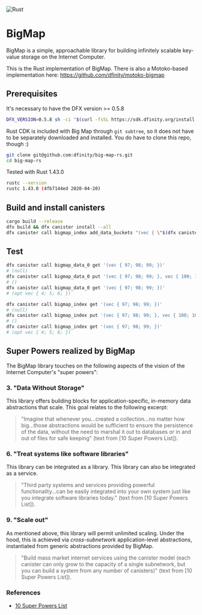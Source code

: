 ![Rust](https://github.com/dfinity/bigmap-rs/workflows/Rust/badge.svg)

# BigMap

BigMap is a simple, approachable library for building infinitely scalable key-value storage on the Internet Computer.

This is the Rust implementation of BigMap. There is also a Motoko-based implementation here: https://github.com/dfinity/motoko-bigmap

## Prerequisites

It's necessary to have the DFX version >= 0.5.8

```bash
DFX_VERSION=0.5.8 sh -ci "$(curl -fsSL https://sdk.dfinity.org/install.sh)"
```

Rust CDK is included with Big Map through `git subtree`, so it does not have to be separately downloaded and installed. You do have to clone this repo, though :)

```bash
git clone git@github.com:dfinity/big-map-rs.git
cd big-map-rs
```


<!--
```bash
cd sdk
cargo build --release
alias dfx=$(realpath target/x86_64-unknown-linux-musl/release/dfx)
cd ../big-map-rs
```
-->

Tested with Rust 1.43.0
```bash
rustc --version
rustc 1.43.0 (4fb7144ed 2020-04-20)
```

## Build and install canisters

```bash
cargo build --release
dfx build && dfx canister install --all
dfx canister call bigmap_index add_data_buckets "(vec { \"$(dfx canister id bigmap_data_0)\"; \"$(dfx canister id bigmap_data_1)\"; \"$(dfx canister id bigmap_data_2)\"; })"
```

## Test

```bash
dfx canister call bigmap_data_0 get '(vec { 97; 98; 99; })'
# (null)
dfx canister call bigmap_data_0 put '(vec { 97; 98; 99; }, vec { 100; 101; 102; })'
# ()
dfx canister call bigmap_data_0 get '(vec { 97; 98; 99; })'
# (opt vec { 4; 5; 6; })
```

```bash
dfx canister call bigmap_index get '(vec { 97; 98; 99; })'
# (null)
dfx canister call bigmap_index put '(vec { 97; 98; 99; }, vec { 100; 101; 102; })'
# ()
dfx canister call bigmap_index get '(vec { 97; 98; 99; })'
# (opt vec { 4; 5; 6; })
```


## Super Powers realized by BigMap

The BigMap library touches on the following aspects of the vision of the Internet Computer's "super powers":

### 3. "Data Without Storage"

This library offers building blocks for application-specific, in-memory data abstractions that scale.  This goal relates to the following excerpt:

> "Imagine that whenever you...created a collection...no matter how big...those abstractions would be sufficient to ensure the persistence of the data, without the need to marshal it out to databases or in and out of files for safe keeping" (text from [10 Super Powers List]).

### 6. "Treat systems like software libraries"

This library can be integrated as a library.  This library can also be integrated as a service.

> "Third party systems and services providing powerful functionality...can be easily integrated into your own system just like you integrate software libraries today." (text from [10 Super Powers List]).


### 9. "Scale out"

As mentioned above, this library will permit unlimited scaling.  Under the hood, this is achieved via _cross-subnetwork_ application-level abstractions, instantiated from generic abstractions provided by BigMap.

> "Build mass market internet services using the canister model (each canister can only grow to the capacity of a single subnetwork, but you can build a system from any number of canisters)" (text from [10 Super Powers List]).


### References

- [10 Super Powers List](https://docs.google.com/document/d/1Bxnn0--YoB_2sVWm33jWXhDFxsyOEhYG0KU7G1SL_q8/edit)
